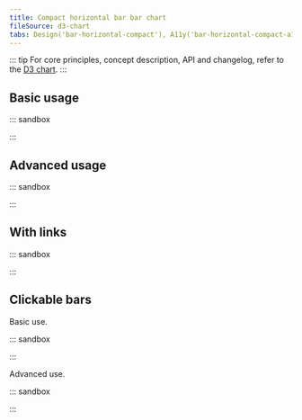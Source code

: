 ```yaml
---
title: Compact horizontal bar bar chart
fileSource: d3-chart
tabs: Design('bar-horizontal-compact'), A11y('bar-horizontal-compact-a11y'), API('bar-horizontal-compact-api'), Examples('bar-horizontal-compact-d3-code'), Changelog('d3-chart-changelog')
---
```


::: tip
For core principles, concept description, API and changelog, refer to the [D3 chart](/data-display/d3-chart/d3-chart).
:::

## Basic usage

::: sandbox

<script lang="tsx">
  export Demo from './examples/basic_usage.tsx';
</script>

:::

## Advanced usage

::: sandbox

<script lang="tsx">
  export Demo from './examples/advanced_usage.tsx';
</script>

:::

## With links

::: sandbox

<script lang="tsx">
  export Demo from './examples/links.tsx';
</script>

:::

## Clickable bars

Basic use.

::: sandbox

<script lang="tsx">
  export Demo from './examples/clickable_basic.tsx';
</script>

:::

Advanced use.

::: sandbox

<script lang="tsx">
  export Demo from './examples/clickable_advanced.tsx';
</script>

:::